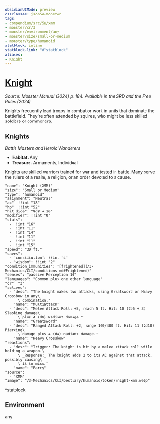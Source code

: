 ```yaml
---
obsidianUIMode: preview
cssclasses: json5e-monster
tags:
- compendium/src/5e/xmm
- monster/cr/3
- monster/environment/any
- monster/size/small-or-medium
- monster/type/humanoid
statblock: inline
statblock-link: "#^statblock"
aliases:
- Knight
---
```

# [Knight](3-Mechanics\CLI\bestiary\humanoid/knight-xmm.md)
*Source: Monster Manual (2024) p. 184. Available in the <span title='Systems Reference Document (5.2)'>SRD</span> and the Free Rules (2024)*  

Knights frequently lead troops in combat or work in units that dominate the battlefield. They're often attended by squires, who might be less skilled soldiers or commoners.

## Knights

*Battle Masters and Heroic Wanderers*

- **Habitat.** Any  
- **Treasure.** Armaments, Individual  

Knights are skilled warriors trained for war and tested in battle. Many serve the rulers of a realm, a religion, or an order devoted to a cause.

```statblock
"name": "Knight (XMM)"
"size": "Small or Medium"
"type": "humanoid"
"alignment": "Neutral"
"ac": !!int "18"
"hp": !!int "52"
"hit_dice": "8d8 + 16"
"modifier": !!int "0"
"stats":
  - !!int "16"
  - !!int "11"
  - !!int "14"
  - !!int "11"
  - !!int "11"
  - !!int "15"
"speed": "30 ft."
"saves":
  - "constitution": !!int "4"
  - "wisdom": !!int "2"
"condition_immunities": "[frightened](/3-Mechanics/CLI/conditions.md#Frightened)"
"senses": "passive Perception 10"
"languages": "Common plus one other language"
"cr": "3"
"actions":
  - "desc": "The knight makes two attacks, using Greatsword or Heavy Crossbow in any\
      \ combination."
    "name": "Multiattack"
  - "desc": "Melee Attack Roll: +5, reach 5 ft. Hit: 10 (2d6 + 3) Slashing damage\
      \ plus 4 (d8) Radiant damage."
    "name": "Greatsword"
  - "desc": "Ranged Attack Roll: +2, range 100/400 ft. Hit: 11 (2d10) Piercing\
      \ damage plus 4 (d8) Radiant damage."
    "name": "Heavy Crossbow"
"reactions":
  - "desc": "Trigger: The knight is hit by a melee attack roll while holding a weapon.\
      \ _Response:_ The knight adds 2 to its AC against that attack, possibly causing\
      \ it to miss."
    "name": "Parry"
"source":
  - "XMM"
"image": "/3-Mechanics/CLI/bestiary/humanoid/token/knight-xmm.webp"
```
^statblock

## Environment

any
